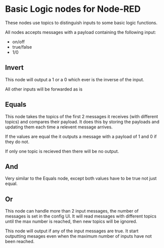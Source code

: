 # Basic Logic nodes for Node-RED

These nodes use topics to distinguish inputs to some basic logic functions.

All nodes accepts messages with a payload containing the following input:

 - on/off
 - true/false
 - 1/0

## Invert

This node will output a 1 or a 0 which ever is the inverse of the input.

All other inputs will be forwarded as is

## Equals

This node takes the topics of the first 2 messages it receives (with 
different topics) and compares their payload. It does this by storing the 
payloads and updating them each time a relevent message arrives.

If the values are equal the it outputs a message with a payload of 1 and 0
if they do not.

If only one topic is recieved then there will be no output.

## And

Very similar to the Equals node, except both values have to be true not just
equal.

## Or

This node can handle more than 2 input messages, the number of messages is set
in the config UI. It will read messages with different topics until the max 
number is reached, then new topics will be ignored.

This node will output if any of the input messages are true. It start outputting
mesages even when the maximum number of inputs have not been reached.
